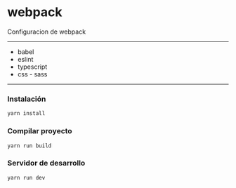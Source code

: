 # webpack

Configuracion de webpack

***

* babel
* eslint
* typescript
* css - sass

***

### Instalación

``` 
yarn install
```

### Compilar proyecto

``` 
yarn run build
```

### Servidor de desarrollo

``` 
yarn run dev
```
